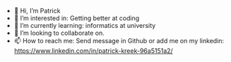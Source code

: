 - 👋 Hi, I’m Patrick
- 👀 I’m interested in: Getting better at coding
- 🌱 I’m currently learning: informatics at university
- 💞️ I’m looking to collaborate on.
- 📫 How to reach me: Send message in Github or add me on my linkedin: https://www.linkedin.com/in/patrick-kreek-96a5151a2/

<!---
PKreek/PKreek is a ✨ special ✨ repository because its `README.md` (this file) appears on your GitHub profile.
You can click the Preview link to take a look at your changes.
--->
